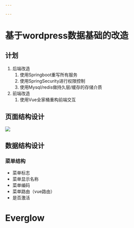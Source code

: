 ```yaml
---

---
```


# 基于wordpress数据基础的改造

## 计划

1. 后端改造
   1. 使用Springboot重写所有服务
   2. 使用SpringSecurity进行权限控制
   3. 使用Mysql/redis做持久层/缓存的存储介质
2. 前端改造
   1. 使用Vue全家桶重构前端交互

## 页面结构设计

![](E:\projects\blog\页面结构设想.png)

## 数据结构设计

### 菜单结构

* 菜单标志
* 菜单显示名称
* 菜单编码
* 菜单路由（vue路由）
* 是否激活





# Everglow



